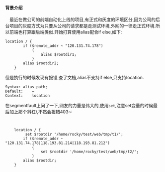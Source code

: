 #### 背景介绍

&emsp;最近在做公司的前端自动化上线的项目,有正式和灰度的环境区分,因为公司的后台项目的灰度方式为只要从公司的请求都是走测试环境,外网的一律走正式环境.所以前端也打算跟后端类似.开始打算使用alias配合if else,如下:

```
location / {
        if ($remote_addr ~ "120.131.74.178")
            {
                alias $rootdir1;
            }
		alias $rootdir2;
	}

```
但是执行的时候发现有报错,查了文档,alias不支持if else,只支持location.
```
Syntax:	alias path;
Default:	—
Context:	location
```

在segmentfault上问了一下,网友的力量是伟大的,使用`set`,注意set变量的时候最后加上那个斜杠/,不然会报错403~:
```
  

	location / {
	     set $rootdir '/home/rocky/test/web/tmp/t1/';
        if ($remote_addr ~ "120.131.74.178|118.193.81.214|118.193.81.212")
            {
                set $rootdir '/home/rocky/test/web/tmp/t2/';
            }
		alias $rootdir;
	}

```
